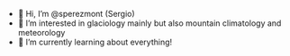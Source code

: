 - 👋 Hi, I’m @sperezmont (Sergio)
- 👀 I’m interested in glaciology mainly but also mountain climatology and meteorology
- 🌱 I’m currently learning about everything!
<!---
- 💞️ I’m looking to collaborate on ... 
- 📫 How to reach me ...
--->
<!---
sperezmont/sperezmont is a ✨ special ✨ repository because its `README.md` (this file) appears on your GitHub profile.
You can click the Preview link to take a look at your changes.
--->
